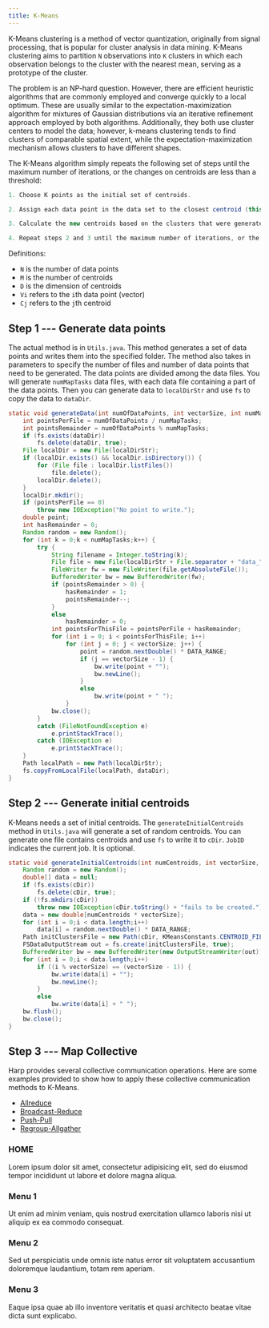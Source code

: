 ```yaml
---
title: K-Means
---
```


K-Means clustering is a method of vector quantization, originally from signal processing, that is popular for cluster analysis in data mining. K-Means clustering aims to partition `N` observations into `K` clusters in which each observation belongs to the cluster with the nearest mean, serving as a prototype of the cluster.

The problem is an NP-hard question. However, there are efficient heuristic algorithms that are commonly employed and converge quickly to a local optimum. These are usually similar to the expectation-maximization algorithm for mixtures of Gaussian distributions via an iterative refinement approach employed by both algorithms. Additionally, they both use cluster centers to model the data; however, k-means clustering tends to find clusters of comparable spatial extent, while the expectation-maximization mechanism allows clusters to have different shapes.

The K-Means algorithm simply repeats the following set of steps until the maximum number of iterations, or the changes on centroids are less than a threshold:
```java
1. Choose K points as the initial set of centroids.

2. Assign each data point in the data set to the closest centroid (this is done by calculating the distance between the data point and each centroid).

3. Calculate the new centroids based on the clusters that were generated in step 2. Normally this is done by calculating the mean of each cluster.

4. Repeat steps 2 and 3 until the maximum number of iterations, or the changes on centroids are less than a threshold.
```

Definitions:

* `N` is the number of data points
* `M` is the number of centroids
* `D` is the dimension of centroids
* `Vi` refers to the `i`th data point (vector)
* `Cj` refers to the `j`th centroid

## Step 1 --- Generate data points

The actual method is in `Utils.java`. This method generates a set of data points and writes them into the specified folder. The method also takes in parameters to specify the number of files and number of data points that need to be generated. The data points are divided among the data files. You will generate `numMapTasks` data files, with each data file containing a part of the data points. Then you can generate data to `localDirStr` and use `fs` to copy the data to `dataDir`.

```java
static void generateData(int numOfDataPoints, int vectorSize, int numMapTasks, FileSystem fs, String localDirStr, Path dataDir) throws IOException, InterruptedException, ExecutionException {
    int pointsPerFile = numOfDataPoints / numMapTasks;
    int pointsRemainder = numOfDataPoints % numMapTasks;
    if (fs.exists(dataDir))
        fs.delete(dataDir, true);
    File localDir = new File(localDirStr);
    if (localDir.exists() && localDir.isDirectory()) {
        for (File file : localDir.listFiles())
            file.delete();
        localDir.delete();
    }
    localDir.mkdir();
    if (pointsPerFile == 0)
        throw new IOException("No point to write.");
    double point;
    int hasRemainder = 0;
    Random random = new Random();
    for (int k = 0;k < numMapTasks;k++) {
        try {
            String filename = Integer.toString(k);
            File file = new File(localDirStr + File.separator + "data_" + filename);
            FileWriter fw = new FileWriter(file.getAbsoluteFile());
            BufferedWriter bw = new BufferedWriter(fw);
            if (pointsRemainder > 0) {
                hasRemainder = 1;
                pointsRemainder--;
            }
            else
                hasRemainder = 0;
            int pointsForThisFile = pointsPerFile + hasRemainder;
            for (int i = 0; i < pointsForThisFile; i++)
                for (int j = 0; j < vectorSize; j++) {
                    point = random.nextDouble() * DATA_RANGE;
                    if (j == vectorSize - 1) {
                        bw.write(point + "");
                        bw.newLine();
                    }
                    else
                        bw.write(point + " ");
                }
            bw.close();
        }
        catch (FileNotFoundException e)
            e.printStackTrace();
        catch (IOException e)
            e.printStackTrace();
    }
    Path localPath = new Path(localDirStr);
    fs.copyFromLocalFile(localPath, dataDir);
}
```

## Step 2 --- Generate initial centroids

K-Means needs a set of initial centroids. The `generateInitialCentroids` method in `Utils.java` will generate a set of random centroids. You can generate one file contains centroids and use `fs` to write it to `cDir`. `JobID` indicates the current job. It is optional.

```java
static void generateInitialCentroids(int numCentroids, int vectorSize, Configuration configuration, Path cDir, FileSystem fs, int JobID) throws IOException {
    Random random = new Random();
    double[] data = null;
    if (fs.exists(cDir))
        fs.delete(cDir, true);
    if (!fs.mkdirs(cDir))
        throw new IOException(cDir.toString() + "fails to be created.");
    data = new double[numCentroids * vectorSize];
    for (int i = 0;i < data.length;i++)
        data[i] = random.nextDouble() * DATA_RANGE;
    Path initClustersFile = new Path(cDir, KMeansConstants.CENTROID_FILE_NAME);
    FSDataOutputStream out = fs.create(initClustersFile, true);
    BufferedWriter bw = new BufferedWriter(new OutputStreamWriter(out));
    for (int i = 0;i < data.length;i++)
        if ((i % vectorSize) == (vectorSize - 1)) {
            bw.write(data[i] + "");
            bw.newLine();
        }
        else
            bw.write(data[i] + " ");
    bw.flush();
    bw.close();
}
```

## Step 3 --- Map Collective

Harp provides several collective communication operations. Here are some examples provided to show how to apply these collective communication methods to K-Means.


  <ul class="nav nav-pills">
    <li class="active"><a data-toggle="pill" href="#allreduce">Allreduce</a></li>
    <li><a data-toggle="pill" href="#broadcast-reduce">Broadcast-Reduce</a></li>
    <li><a data-toggle="pill" href="#push-pull">Push-Pull</a></li>
    <li><a data-toggle="pill" href="#regroup-allgather">Regroup-Allgather</a></li>
  </ul>

  <div class="tab-content">
    <div id="allreduce" class="tab-pane fade in active">
      <h3>HOME</h3>
      <p>Lorem ipsum dolor sit amet, consectetur adipisicing elit, sed do eiusmod tempor incididunt ut labore et dolore magna aliqua.</p>
    </div>
    <div id="broadcast-reduce" class="tab-pane fade">
      <h3>Menu 1</h3>
      <p>Ut enim ad minim veniam, quis nostrud exercitation ullamco laboris nisi ut aliquip ex ea commodo consequat.</p>
    </div>
    <div id="push-pull" class="tab-pane fade">
      <h3>Menu 2</h3>
      <p>Sed ut perspiciatis unde omnis iste natus error sit voluptatem accusantium doloremque laudantium, totam rem aperiam.</p>
    </div>
    <div id="regroup-allgather" class="tab-pane fade">
      <h3>Menu 3</h3>
      <p>Eaque ipsa quae ab illo inventore veritatis et quasi architecto beatae vitae dicta sunt explicabo.</p>
    </div>
  </div>

